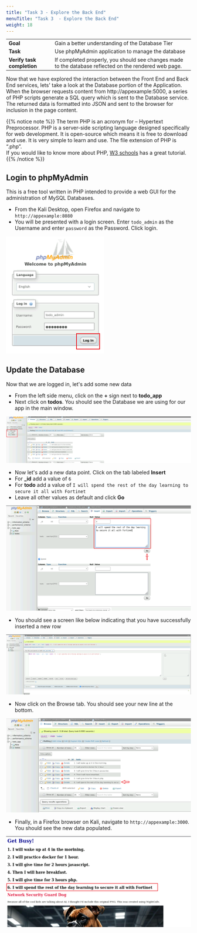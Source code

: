 ```yaml
---
title: "Task 3 - Explore the Back End"
menuTitle: "Task 3  - Explore the Back End"
weight: 18
---
```


|                            |    |  
|----------------------------| ----
| **Goal**                   | Gain a better understanding of the Database Tier
| **Task**                   | Use phpMyAdmin application to manage the database
| **Verify task completion** | If completed properly, you should see changes made to the database reflected on the rendered web page.

Now that we have explored the interaction between the Front End and Back End services, lets' take a look at the Database portion of the Application.  When the browser requests content from http://appexample:5000, a series of PHP scripts generate a SQL query which is sent to the Database service.  The returned data is formatted into JSON and sent to the browser for inclusion in the page content.

{{% notice note %}}
The term PHP is an acronym for – Hypertext Preprocessor. PHP is a server-side scripting language designed specifically for web development. It is open-source which means it is free to download and use. It is very simple to learn and use. The file extension of PHP is “.php”.  
If you would like to know more about PHP, [W3 schools](https://www.w3schools.com/php/default.asp) has a great tutorial.
{{% /notice %}}

## Login to phpMyAdmin
This is a free tool written in PHP intended to provide a web GUI for the administration of MySQL Databases.
- From the Kali Desktop, open Firefox and navigate to ```http://appexample:8080```
- You will be presented with a login screen.  Enter ```todo_admin``` as the Username and enter ```password``` as the Password.  Click login.

![phpmyadmin login](phpmyadmin_login.png)



## Update the Database

Now that we are logged in, let's add some new data

- From the left side menu, click on the **+** sign next to **todo_app**
- Next click on **todos**.  You should see the Database we are using for our app in the main window.

![newdata 1](newdata-1.png)

- Now let's add a new data point.  Click on the tab labeled **Insert**
- For **_id** add a value of ```6```
- For **todo** add a value of ```I will spend the rest of the day learning to secure it all with Fortinet```
- Leave all other values as default and click **Go**

![newdata 2](newdata-2.png)

- You should see a screen like below indicating that you have successfully inserted a new row

![datasuccess1](datasuccess-1.png)

- Now click on the Browse tab.  You should see your new line at the bottom.

![datasuccess2](datasuccess-2.png)

- Finally, in a Firefox browser on Kali, navigate to ```http://appexample:3000```.  You should see the new data populated.

![datasuccess3](datasuccess-3.png)

